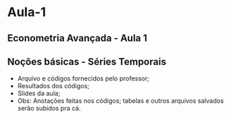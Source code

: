 # Aula-1
## Econometria Avançada - Aula 1
## Noções básicas - Séries Temporais
* Arquivo e códigos fornecidos pelo professor;
* Resultados dos códigos;
* Slides da aula;
* Obs: Anotações feitas nos códigos; tabelas e outros arquivos salvados serão subidos pra cá.
